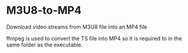 # M3U8-to-MP4
Download video streams from M3U8 file into an MP4 file

ffmpeg is used to convert the TS file into MP4 so it is required to in the same folder as the executable.
